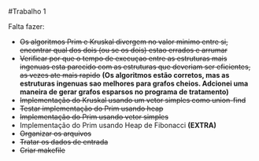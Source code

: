 #Trabalho 1

Falta fazer:
- ~~Os algoritmos Prim e Kruskal divergem no valor minimo entre si, encontrar qual dos dois (ou se os dois) estao errados e arrumar~~
- ~~Verificar por que o tempo de execuçao entre as estruturas mais ingenuas esta parecido com as estruturas que deveriam ser eficientes, as vezes ate mais rapido~~ **(Os algoritmos estão corretos, mas as estruturas ingenuas sao melhores para grafos cheios. Adcionei uma maneira de gerar grafos esparsos no programa de tratamento)**
- ~~Implementação do Kruskal usando um vetor simples como union-find~~
- ~~Testar implementação do Prim usando heap~~
- ~~Implementação do Prim usando vetor simples~~
- Implementação do Prim usando Heap de Fibonacci **(EXTRA)**
- ~~Organizar os arquivos~~
- ~~Tratar os dados de entrada~~
- ~~Criar makefile~~